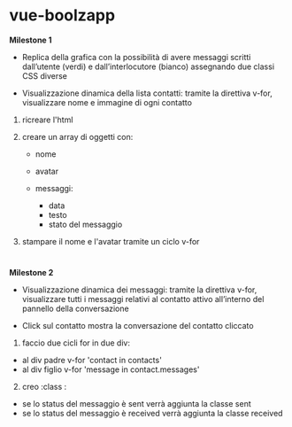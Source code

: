 # vue-boolzapp

**Milestone 1**

- Replica della grafica con la possibilità di avere messaggi scritti dall’utente (verdi) e dall’interlocutore (bianco) assegnando due classi CSS diverse

- Visualizzazione dinamica della lista contatti: tramite la direttiva v-for, visualizzare nome e immagine di ogni contatto

1. ricreare l'html

2. creare un array di oggetti con:
    - nome
    - avatar
    - messaggi:

         - data
         - testo 
         - stato del messaggio

3. stampare il nome e l'avatar tramite un ciclo v-for 

#

**Milestone 2**

- Visualizzazione dinamica dei messaggi: tramite la direttiva v-for, visualizzare tutti i messaggi relativi al contatto attivo all’interno del pannello della conversazione

- Click sul contatto mostra la conversazione del contatto cliccato

1. faccio due cicli for in due div: 
  
  - al div padre v-for 'contact in contacts'
  - al div figlio v-for 'message in contact.messages'

2. creo :class :

  - se lo status del messaggio è sent verrà aggiunta la classe sent
  - se lo status del messaggio è received verrà aggiunta la classe received


